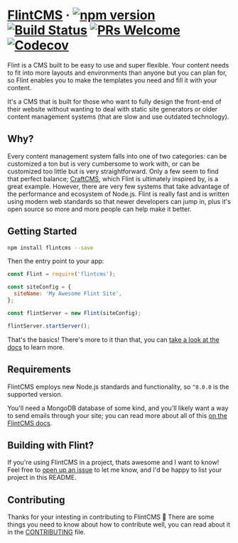 # [FlintCMS](https://flintcms.co) &middot; [![npm version](https://img.shields.io/npm/v/flintcms.svg?style=flat)](https://www.npmjs.com/package/flintcms) [![Build Status](https://img.shields.io/travis/JasonEtco/flintcms/master.svg)](https://travis-ci.org/JasonEtco/flintcms) [![PRs Welcome](https://img.shields.io/badge/PRs-welcome-brightgreen.svg)](CONTRIBUTING.md) [![Codecov](https://img.shields.io/codecov/c/github/JasonEtco/flintcms.svg)](https://codecov.io/gh/JasonEtco/flintcms/)

Flint is a CMS built to be easy to use and super flexible. Your content needs to fit into more layouts and environments than anyone but you can plan for, so Flint enables you to make the templates you need and fill it with your content.

It's a CMS that is built for those who want to fully design the front-end of their website without wanting to deal with static site generators or older content management systems (that are slow and use outdated technology).

## Why?

Every content management system falls into one of two categories: can be customized a ton but is very cumbersome to work with, or can be customized too little but is very straightforward. Only a few seem to find that perfect balance; [CraftCMS](https://craftcms.com), which Flint is ultimately inspired by, is a great example. However, there are very few systems that take advantage of the performance and ecosystem of Node.js. Flint is really fast and is written using modern web standards so that newer developers can jump in, plus it's open source so more and more people can help make it better.

## Getting Started

```bash
npm install flintcms --save
```

Then the entry point to your app:
```js
const Flint = require('flintcms');

const siteConfig = {
  siteName: 'My Awesome Flint Site',
};

const flintServer = new Flint(siteConfig);

flintServer.startServer();
```

That's the basics! There's more to it than that, you can [take a look at the docs](https://flintcms.co/docs) to learn more.

## Requirements

FlintCMS employs new Node.js standards and functionality, so `^8.0.0` is the supported version.

You'll need a MongoDB database of some kind, and you'll likely want a way to send emails through your site; you can read more about all of this [on the FlintCMS docs](https://flintcms.co/docs/).

## Building with Flint?

If you're using FlintCMS in a project, thats awesome and I want to know! Feel free to [open up an issue](https://github.com/JasonEtco/flintcms/issues/new) to let me know, and I'd be happy to list your project in this README.

## Contributing

Thanks for your intesting in contributing to FlintCMS :sparkling_heart: There are some things you need to know about how to contribute well, you can read about it in the [CONTRIBUTING](https://github.com/JasonEtco/flintcms/blob/master/.github/CONTRIBUTING.md) file.
